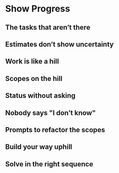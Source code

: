 # Show Progress

## The tasks that aren’t there

## Estimates don’t show uncertainty

## Work is like a hill

## Scopes on the hill

## Status without asking

## Nobody says "I don’t know"

## Prompts to refactor the scopes

## Build your way uphill

## Solve in the right sequence

